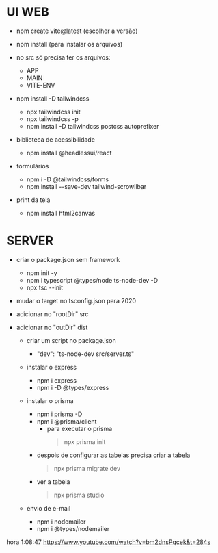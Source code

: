 # UI WEB
  - npm create vite@latest (escolher a versão)

  - npm install (para instalar os arquivos)


  - no src só precisa ter os arquivos:
    - APP
    - MAIN
    - VITE-ENV


  - npm install -D tailwindcss
    - npx tailwindcss init
    - npx tailwindcss -p
    - npm install -D tailwindcss postcss autoprefixer


  - biblioteca de acessibilidade
    - npm install @headlessui/react


  - formulários
    - npm i -D @tailwindcss/forms
    - npm install --save-dev tailwind-scrowllbar


  - print da tela
    - npm install html2canvas


# SERVER
  - criar o package.json sem framework
    - npm init -y
    - npm i typescript @types/node ts-node-dev -D
    - npx tsc --init

- mudar o target no tsconfig.json para 2020
- adicionar no "rootDir" src
- adicionar no "outDir" dist

  - criar um script no package.json
    - "dev": "ts-node-dev src/server.ts"

  - instalar o express
    - npm i express
    - npm i -D @types/express

  - instalar o prisma
    - npm i prisma -D
    - npm i @prisma/client
      - para executar o prisma 
        >npx prisma init
    - despois de configurar as tabelas precisa criar a tabela
      >npx prisma migrate dev
    - ver a tabela
      >npx prisma studio
    
  - envio de e-mail
    - npm i nodemailer
    - npm i @types/nodemailer


hora 1:08:47
https://www.youtube.com/watch?v=bm2dnsPqcek&t=284s